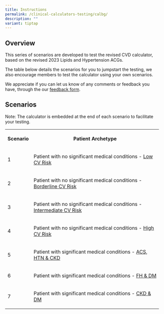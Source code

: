 ```yaml
---
title: Instructions
permalink: /clinical-calculators-testing/calbg/
description: ""
variant: tiptap
---
```

<h2>Overview</h2>
<p>This series of scenarios are developed to test the revised CVD calculator,
based on the revised 2023 Lipids and Hypertension ACGs.</p>
<p>The table below details the scenarios for you to jumpstart the testing,
we also encourage members to test the calculator using your own scenarios.</p>
<p>We appreciate if you can let us know of any comments or feedback you have,
through the our <a href="/clinical-calculators-testing/fbform/" rel="noopener noreferrer nofollow" target="_blank">feedback form</a>.</p>
<h2>Scenarios</h2>
<p>Note: The calculator is embedded at the end of each scenario to facilitate
your testing.</p>
<table>
<tbody>
<tr>
<th rowspan="1" colspan="1">
<p>Scenario</p>
</th>
<th rowspan="1" colspan="1">
<p>Patient Archetype</p>
</th>
</tr>
<tr>
<td rowspan="1" colspan="1">
<p>1</p>
</td>
<td rowspan="1" colspan="1">
<p>Patient with no significant medical conditions - <a href="/clinical-calculators-testing/sc1/" rel="noopener noreferrer nofollow" target="_blank">Low CV Risk</a>
</p>
</td>
</tr>
<tr>
<td rowspan="1" colspan="1">
<p>2</p>
</td>
<td rowspan="1" colspan="1">
<p>Patient with no significant medical conditions - <a href="/clinical-calculators-testing/sc2/" rel="noopener noreferrer nofollow" target="_blank">Borderline CV Risk</a>
</p>
</td>
</tr>
<tr>
<td rowspan="1" colspan="1">
<p>3</p>
</td>
<td rowspan="1" colspan="1">
<p>Patient with no significant medical conditions - <a href="/clinical-calculators-testing/sc3/" rel="noopener noreferrer nofollow" target="_blank">Intermediate CV Risk</a>
</p>
</td>
</tr>
<tr>
<td rowspan="1" colspan="1">
<p>4</p>
</td>
<td rowspan="1" colspan="1">
<p>Patient with no significant medical conditions - <a href="/clinical-calculators-testing/sc4/" rel="noopener noreferrer nofollow" target="_blank">High CV Risk</a>
</p>
</td>
</tr>
<tr>
<td rowspan="1" colspan="1">
<p>5</p>
</td>
<td rowspan="1" colspan="1">
<p>Patient with significant medical conditions - <a href="/clinical-calculators-testing/sc5/" rel="noopener noreferrer nofollow" target="_blank">ACS, HTN &amp; CKD</a>
</p>
</td>
</tr>
<tr>
<td rowspan="1" colspan="1">
<p>6</p>
</td>
<td rowspan="1" colspan="1">
<p>Patient with significant medical conditions - <a href="/clinical-calculators-testing/sc6/" rel="noopener noreferrer nofollow" target="_blank">FH &amp; DM</a>
</p>
</td>
</tr>
<tr>
<td rowspan="1" colspan="1">
<p>7</p>
</td>
<td rowspan="1" colspan="1">
<p>Patient with significant medical conditions - <a href="/clinical-calculators-testing/sc7/" rel="noopener noreferrer nofollow" target="_blank">CKD &amp; DM</a>
</p>
</td>
</tr>
</tbody>
</table>
<p></p>
<p></p>